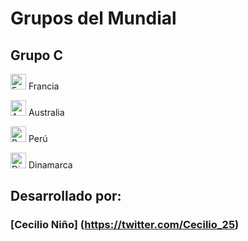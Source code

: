 # Grupos del Mundial

## Grupo C

<img alt="Francia"
src="http://flags.fmcdn.net/data/flags/w580/fr.png"
width="25" height="25"> Francia

<img alt="Australia"
src="http://flags.fmcdn.net/data/flags/w580/au.png"
width="25" height="25"> Australia

<img alt="Perú"
src="http://flags.fmcdn.net/data/flags/w580/pe.png"
width="25" height="25"> Perú

<img alt="Dinamarca"
src="http://flags.fmcdn.net/data/flags/w580/dk.png"
width="25" height="25"> Dinamarca

## Desarrollado por: 
### [Cecilio Niño] (https://twitter.com/Cecilio_25)
